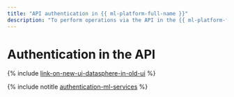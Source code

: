 ```yaml
---
title: "API authentication in {{ ml-platform-full-name }}"
description: "To perform operations via the API in the {{ ml-platform-full-name }} machine learning development (ML) service, you need to get an IAM token for your account."
---
```


# Authentication in the API

{% include [link-on-new-ui-datasphere-in-old-ui](../../_includes/datasphere/datasphere-old-note.md) %}

{% include notitle [authentication-ml-services](../../_includes/authentication-ml-services.md) %}

